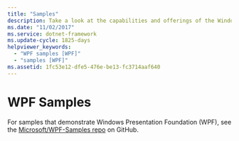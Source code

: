 ```yaml
---
title: "Samples"
description: Take a look at the capabilities and offerings of the Windows Presentation Foundation (WPF) demonstrated in these samples.
ms.date: "11/02/2017"
ms.service: dotnet-framework
ms.update-cycle: 1825-days
helpviewer_keywords:
  - "WPF samples [WPF]"
  - "samples [WPF]"
ms.assetid: 1fc53e12-dfe5-476e-be13-fc3714aaf640
---
```

# WPF Samples

For samples that demonstrate Windows Presentation Foundation (WPF), see the [Microsoft/WPF-Samples repo](https://github.com/Microsoft/WPF-Samples) on GitHub.
